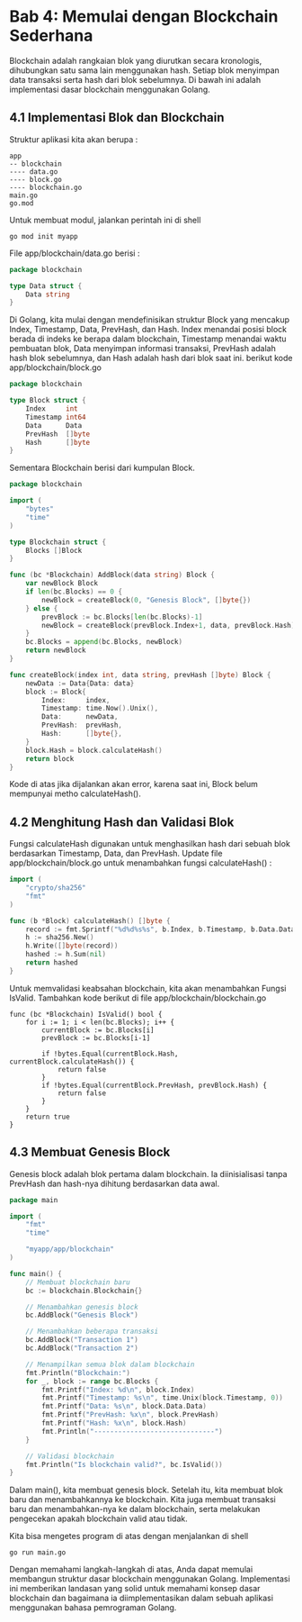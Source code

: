 # Bab 4: Memulai dengan Blockchain Sederhana

Blockchain adalah rangkaian blok yang diurutkan secara kronologis, dihubungkan satu sama lain menggunakan hash. Setiap blok menyimpan data transaksi serta hash dari blok sebelumnya. Di bawah ini adalah implementasi dasar blockchain menggunakan Golang.

## 4.1 Implementasi Blok dan Blockchain

Struktur aplikasi kita akan berupa :
```shell
app
-- blockchain
---- data.go
---- block.go
---- blockchain.go
main.go
go.mod
```

Untuk membuat modul, jalankan perintah ini di shell 

```shell
go mod init myapp
```

File app/blockchain/data.go berisi : 
```go
package blockchain

type Data struct {
	Data string
}
```

Di Golang, kita mulai dengan mendefinisikan struktur Block yang mencakup Index, Timestamp, Data, PrevHash, dan Hash. Index menandai posisi block berada di indeks ke berapa dalam blockchain, Timestamp menandai waktu pembuatan blok, Data menyimpan informasi transaksi, PrevHash adalah hash blok sebelumnya, dan Hash adalah hash dari blok saat ini. berikut kode app/blockchain/block.go

```go
package blockchain

type Block struct {
	Index     int
	Timestamp int64
	Data      Data
	PrevHash  []byte
	Hash      []byte
}
```

Sementara Blockchain berisi dari kumpulan Block. 

```go
package blockchain

import (
	"bytes"
	"time"
)

type Blockchain struct {
	Blocks []Block
}

func (bc *Blockchain) AddBlock(data string) Block {
	var newBlock Block
	if len(bc.Blocks) == 0 {
		newBlock = createBlock(0, "Genesis Block", []byte{})
	} else {
		prevBlock := bc.Blocks[len(bc.Blocks)-1]
		newBlock = createBlock(prevBlock.Index+1, data, prevBlock.Hash)
	}
	bc.Blocks = append(bc.Blocks, newBlock)
	return newBlock
}

func createBlock(index int, data string, prevHash []byte) Block {
	newData := Data{Data: data}
	block := Block{
		Index:     index,
		Timestamp: time.Now().Unix(),
		Data:      newData,
		PrevHash:  prevHash,
		Hash:      []byte{},
	}
	block.Hash = block.calculateHash()
	return block
}
```

Kode di atas jika dijalankan akan error, karena saat ini, Block belum mempunyai metho calculateHash().

## 4.2 Menghitung Hash dan Validasi Blok

Fungsi calculateHash digunakan untuk menghasilkan hash dari sebuah blok berdasarkan Timestamp, Data, dan PrevHash. Update file app/blockchain/block.go untuk menambahkan fungsi calculateHash() :

```go
import (
	"crypto/sha256"
	"fmt"
)

func (b *Block) calculateHash() []byte {
	record := fmt.Sprintf("%d%d%s%s", b.Index, b.Timestamp, b.Data.Data, b.PrevHash)
	h := sha256.New()
	h.Write([]byte(record))
	hashed := h.Sum(nil)
	return hashed
}
```

Untuk memvalidasi keabsahan blockchain, kita akan menambahkan Fungsi IsValid. Tambahkan kode berikut di file app/blockchain/blockchain.go

```
func (bc *Blockchain) IsValid() bool {
	for i := 1; i < len(bc.Blocks); i++ {
		currentBlock := bc.Blocks[i]
		prevBlock := bc.Blocks[i-1]

		if !bytes.Equal(currentBlock.Hash, currentBlock.calculateHash()) {
			return false
		}
		if !bytes.Equal(currentBlock.PrevHash, prevBlock.Hash) {
			return false
		}
	}
	return true
}
```

## 4.3 Membuat Genesis Block

Genesis block adalah blok pertama dalam blockchain. Ia diinisialisasi tanpa PrevHash dan hash-nya dihitung berdasarkan data awal.

```go
package main

import (
	"fmt"
	"time"

	"myapp/app/blockchain"
)

func main() {
	// Membuat blockchain baru
	bc := blockchain.Blockchain{}

	// Menambahkan genesis block
	bc.AddBlock("Genesis Block")

	// Menambahkan beberapa transaksi
	bc.AddBlock("Transaction 1")
	bc.AddBlock("Transaction 2")

	// Menampilkan semua blok dalam blockchain
	fmt.Println("Blockchain:")
	for _, block := range bc.Blocks {
		fmt.Printf("Index: %d\n", block.Index)
		fmt.Printf("Timestamp: %s\n", time.Unix(block.Timestamp, 0))
		fmt.Printf("Data: %s\n", block.Data.Data)
		fmt.Printf("PrevHash: %x\n", block.PrevHash)
		fmt.Printf("Hash: %x\n", block.Hash)
		fmt.Println("------------------------------")
	}

	// Validasi blockchain
	fmt.Println("Is blockchain valid?", bc.IsValid())
}

```

Dalam main(), kita membuat genesis block. Setelah itu, kita membuat blok baru dan menambahkannya ke blockchain. Kita juga membuat transaksi baru dan menambahkan-nya ke dalam blockchain, serta melakukan pengecekan apakah blockchain valid atau tidak.

Kita bisa mengetes program di atas dengan menjalankan di shell

```shell
go run main.go
```

Dengan memahami langkah-langkah di atas, Anda dapat memulai membangun struktur dasar blockchain menggunakan Golang. Implementasi ini memberikan landasan yang solid untuk memahami konsep dasar blockchain dan bagaimana ia diimplementasikan dalam sebuah aplikasi menggunakan bahasa pemrograman Golang.
